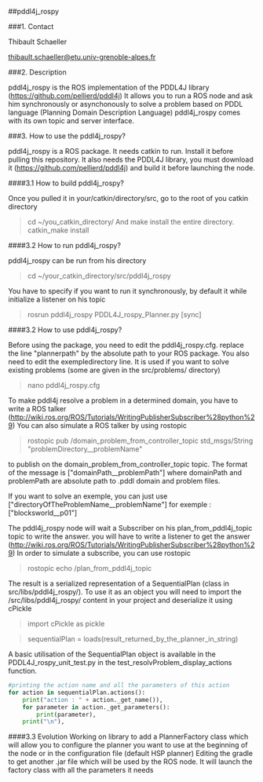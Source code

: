 ##pddl4j_rospy

###1. Contact

Thibault Schaeller

thibault.schaeller@etu.univ-grenoble-alpes.fr

###2. Description

pddl4j_rospy is the ROS implementation of the PDDL4J library (https://github.com/pellierd/pddl4j)
It allows you to run a ROS node and ask him synchronously or asynchonously to solve a problem based on
PDDL language (Planning Domain Description Language)
pddl4j_rospy comes with its own topic and server interface.

###3. How to use the pddl4j_rospy?

pddl4j_rospy is a ROS package. It needs catkin to run.
Install it before pulling this repository.
It also needs the PDDL4J library, you must download it (https://github.com/pellierd/pddl4j) and build it before
launching the node.

####3.1 How to build pddl4j_rospy?

Once you pulled it in your/catkin/directory/src, go to the root of you catkin directory
> cd ~/you_catkin_directory/
And make install the entire directory.
> catkin_make install

####3.2 How to run pddl4j_rospy?

pddl4j_rospy can be run from his directory
> cd ~/your_catkin_directory/src/pddl4j_rospy

You have to specify if you want to run it synchronously, by default it while initialize a listener on his topic
> rosrun pddl4j_rospy PDDL4J_rospy_Planner.py [sync]

####3.2 How to use pddl4j_rospy?

Before using the package, you need to edit the pddl4j_rospy.cfg.
replace the line "plannerpath" by the absolute path to your ROS package.
You also need to edit the exempledirectory line. It is used if you want to solve existing problems (some are given in the src/problems/ directory)
> nano pddl4j_rospy.cfg

To make pddl4j resolve a problem in a determined domain, you have to write a ROS talker (http://wiki.ros.org/ROS/Tutorials/WritingPublisherSubscriber%28python%29) 
You can also simulate a ROS talker by using rostopic
> rostopic pub /domain_problem_from_controller_topic std_msgs/String "problemDirectory__problemName"

to publish on the domain_problem_from_controller_topic topic. The format of the message is ["domainPath__problemPath"] where domainPath and problemPath are absolute path to .pddl domain and problem files. 

If you want to solve an exemple, you can just use ["directoryOfTheProblemName__problemName"] for exemple : ["blocksworld__p01"]

The pddl4j_rospy node will wait a Subscriber on his plan_from_pddl4j_topic topic to write the answer. you will have to write a listener to get the answer (http://wiki.ros.org/ROS/Tutorials/WritingPublisherSubscriber%28python%29)
In order to simulate a subscribe, you can use rostopic
> rostopic echo /plan_from_pddl4j_topic

The result is a serialized representation of a SequentialPlan (class in src/libs/pddl4j_rospy/). To use it as an object you will
need to import the /src/libs/pddl4j_rospy/ content in your project and deserialize it using cPickle
> import cPickle as pickle

> sequentialPlan = loads(result_returned_by_the_planner_in_string)

A basic utilisation of the SequentialPlan object is available in the PDDL4J_rospy_unit_test.py 
in the test_resolvProblem_display_actions function.

```python
#printing the action name and all the parameters of this action
for action in sequentialPlan.actions():
	print("action : " + action._get_name()),
	for parameter in action._get_parameters():
		print(parameter),
	print("\n"),
```

####3.3 Evolution
Working on library to add a PlannerFactory class which will allow you to configure the planner you want to use at the beginning of the node
or in the configuration file (default HSP planner)
Editing the gradle to get another .jar file which will be used by the ROS node. It will launch the factory class with all the parameters it needs
